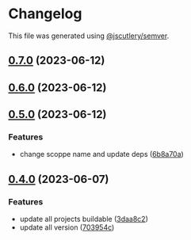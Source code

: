 # Changelog

This file was generated using [@jscutlery/semver](https://github.com/jscutlery/semver).

## [0.7.0](https://github.com/worldprinter/wdesign/compare/v0.6.0...v0.7.0) (2023-06-12)

## [0.6.0](https://github.com/worldprinter/wdesign/compare/v0.5.0...v0.6.0) (2023-06-12)

## [0.5.0](https://github.com/worldprinter/wdesign/compare/v0.4.0...v0.5.0) (2023-06-12)


### Features

* change scoppe name and update deps ([6b8a70a](https://github.com/worldprinter/wdesign/commit/6b8a70a733d1636a623254f36ecba13822bc11f6))

## [0.4.0](https://github.com/worldprinter/wdesign/compare/v0.3.0...v0.4.0) (2023-06-07)

### Features

-   update all projects buildable ([3daa8c2](https://github.com/worldprinter/wdesign/commit/3daa8c2fb4b4957d1ac6cb231ee75b82ac9ca64a))
-   update all version ([703954c](https://github.com/worldprinter/wdesign/commit/703954cfdb2c3689cfcf818906c9157906069086))
